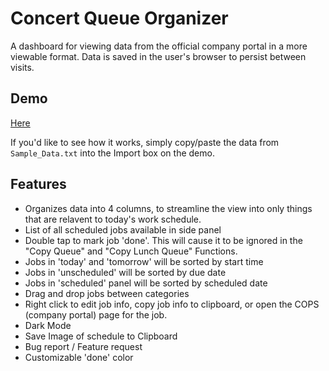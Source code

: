 # Concert Queue Organizer
A dashboard for viewing data from the official company portal in a more viewable format. Data is saved in the user's browser to persist between visits. 

## Demo
[Here](https://qsorter.replit.app/) 

If you'd like to see how it works, simply copy/paste the data from `Sample_Data.txt` into the Import box on the demo.

## Features
- Organizes data into 4 columns, to streamline the view into only things that are relavent to today's work schedule.
- List of all scheduled jobs available in side panel
- Double tap to mark job 'done'. This will cause it to be ignored in the "Copy Queue" and "Copy Lunch Queue" Functions.
- Jobs in 'today' and 'tomorrow' will be sorted by start time
- Jobs in 'unscheduled' will be sorted by due date
- Jobs in 'scheduled' panel will be sorted by scheduled date
- Drag and drop jobs between categories
- Right click to edit job info, copy job info to clipboard, or open the COPS (company portal) page for the job.
- Dark Mode
- Save Image of schedule to Clipboard
- Bug report / Feature request
- Customizable 'done' color

  
